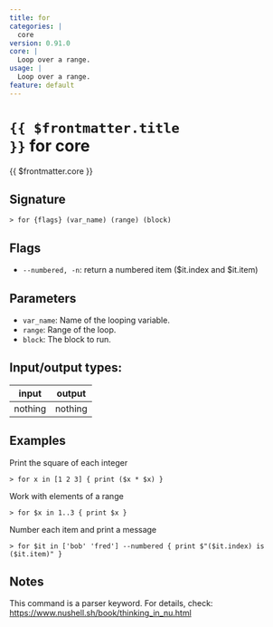 ```yaml
---
title: for
categories: |
  core
version: 0.91.0
core: |
  Loop over a range.
usage: |
  Loop over a range.
feature: default
---
```

<!-- This file is automatically generated. Please edit the command in https://github.com/nushell/nushell instead. -->

# <code>{{ $frontmatter.title }}</code> for core

<div class='command-title'>{{ $frontmatter.core }}</div>

## Signature

```> for {flags} (var_name) (range) (block)```

## Flags

 -  `--numbered, -n`: return a numbered item ($it.index and $it.item)

## Parameters

 -  `var_name`: Name of the looping variable.
 -  `range`: Range of the loop.
 -  `block`: The block to run.


## Input/output types:

| input   | output  |
| ------- | ------- |
| nothing | nothing |

## Examples

Print the square of each integer
```nu
> for x in [1 2 3] { print ($x * $x) }

```

Work with elements of a range
```nu
> for $x in 1..3 { print $x }

```

Number each item and print a message
```nu
> for $it in ['bob' 'fred'] --numbered { print $"($it.index) is ($it.item)" }

```

## Notes
This command is a parser keyword. For details, check:
  https://www.nushell.sh/book/thinking_in_nu.html